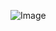 ![Image](https://github.com/Z1502154299/vegasproGOCY9voRJIQ9/assets/104778684/27a6772e-6fda-4176-961a-5e1814e94426)



